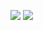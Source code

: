 ![](https://github.com/AxelTchaikovsky/github-stats/blob/master/generated/overview.svg)
![](https://github.com/AxelTchaikovsky/github-stats/blob/master/generated/languages.svg)
